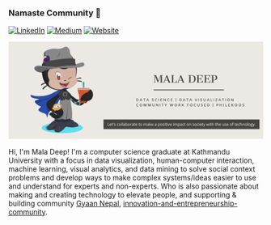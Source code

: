 ### Namaste Community 🙏 

<a href="https://www.linkedin.com/in/maladeep" target="_blank" ><img src="https://img.shields.io/badge/LinkedIn--_.svg?style=social&logo=linkedin" alt="LinkedIn"></a> <a href="https://www.medium.com/@maladeep.upadhaya" target="_blank"><img src="https://img.shields.io/twitter/url?label=Blog&logo=Medium&style=social&url=https%3A%2F%2Fmedium.com%2F%40maladeep.upadhaya" alt="Medium"></a> <a href="https://www.mdu.com.np" target="_blank"><img src="https://img.shields.io/twitter/url?label=Website&logo=na&style=social&url=https%3A%2F%2Fmdu.com.np%2F" alt="Website"></a>



<img src="https://raw.githubusercontent.com/maladeep/maladeep/master/octoheader.png" alt="banner that says Mala Deep, alongside a octocat for Mala">



Hi, I'm Mala Deep! I'm a computer science graduate at Kathmandu University with a focus in data visualization, human-computer interaction, machine learning, visual analytics, and data mining to solve social context problems and develop ways to make complex systems/ideas easier to use and understand for experts and non-experts.  Who is also passionate about making and creating technology to elevate people, and  supporting & building community [Gyaan Nepal](https://gyaannepal.github.io/), [innovation-and-entrepreneurship-community](http://kucc.ku.edu.np/innovation-and-entrepreneurship-community/).
